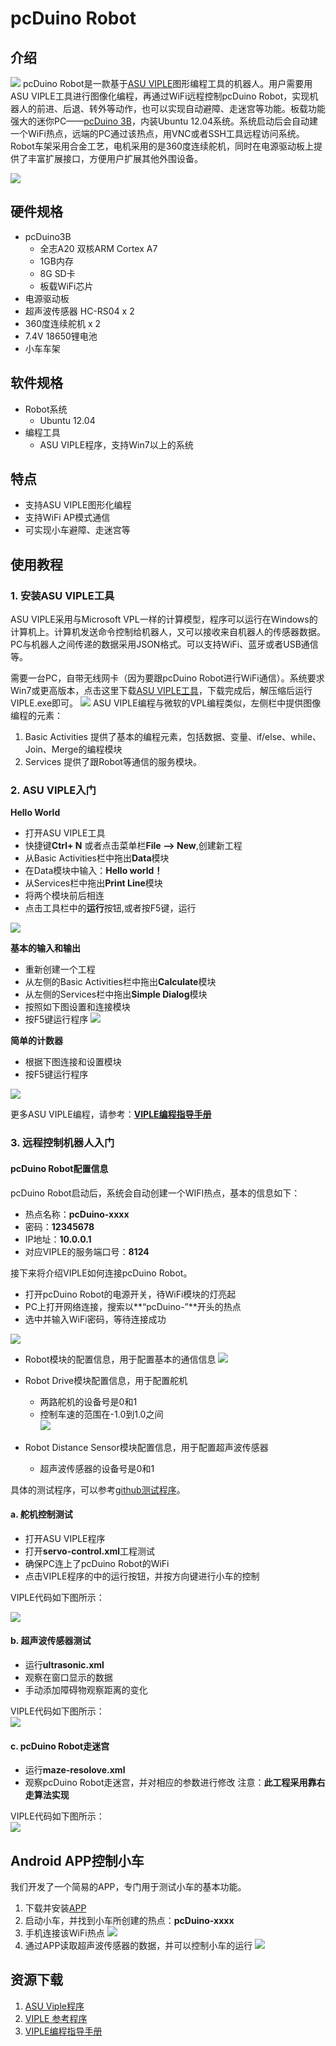 # pcDuino Robot

## 介绍  
![](picture/0.png)
pcDuino Robot是一款基于[ASU VIPLE](http://venus.eas.asu.edu/WSRepository/VIPLE/)图形编程工具的机器人。用户需要用ASU VIPLE工具进行图像化编程，再通过WiFi远程控制pcDuino Robot，实现机器人的前进、后退、转外等动作，也可以实现自动避障、走迷宫等功能。板载功能强大的迷你PC——[pcDuino 3B](http://www.linksprite.com/linksprite-pcduino3/)，内装Ubuntu 12.04系统。系统启动后会自动建一个WiFi热点，远端的PC通过该热点，用VNC或者SSH工具远程访问系统。Robot⻋架采用合金工艺，电机采用的是360度连续舵机，同时在电源驱动板上提供了丰富扩展接口，方便用户扩展其他外围设备。

![](picture/robot.jpg)

## 硬件规格
- pcDuino3B
	- 全志A20 双核ARM Cortex A7
	- 1GB内存
	- 8G SD卡
	- 板载WiFi芯片
- 电源驱动板  
- 超声波传感器 HC-RS04 x 2  
- 360度连续舵机 x 2  
- 7.4V 18650锂电池
- 小车车架 

## 软件规格
* Robot系统
	* Ubuntu 12.04
* 编程工具
	* ASU VIPLE程序，支持Win7以上的系统

## 特点
* 支持ASU VIPLE图形化编程
* 支持WiFi AP模式通信
* 可实现小车避障、走迷宫等

## 使用教程

### 1. 安装ASU VIPLE工具
ASU VIPLE采用与Microsoft VPL一样的计算模型，程序可以运行在Windows的计算机上。计算机发送命令控制给机器人，又可以接收来自机器人的传感器数据。PC与机器人之间传递的数据采用JSON格式。可以支持WiFi、蓝牙或者USB通信等。

需要一台PC，自带无线网卡（因为要跟pcDuino Robot进行WiFi通信）。系统要求Win7或更高版本，点击这里下载[ASU VIPLE工具](https://s3.amazonaws.com/linksprite/robot/viple/ASP-VIPLE-3.2.2.zip)，下载完成后，解压缩后运行VIPLE.exe即可。
![](picture/viple.png)
ASU VIPLE编程与微软的VPL编程类似，左侧栏中提供图像编程的元素：
1. Basic Activities
提供了基本的编程元素，包括数据、变量、if/else、while、Join、Merge的编程模块
2. Services
提供了跟Robot等通信的服务模块。

### 2. ASU VIPLE入门
**Hello World**
* 打开ASU VIPLE工具
* 快捷键**Ctrl+ N** 或者点击菜单栏**File --> New**,创建新工程
* 从Basic Activities栏中拖出**Data**模块
* 在Data模块中输入：**Hello world！**
* 从Services栏中拖出**Print Line**模块
* 将两个模块前后相连
* 点击工具栏中的**运行**按钮,或者按F5键，运行

![](picture/hello.png)

**基本的输入和输出**
* 重新创建一个工程
* 从左侧的Basic Activities栏中拖出**Calculate**模块
* 从左侧的Services栏中拖出**Simple Dialog**模块
* 按照如下图设置和连接模块
* 按F5键运行程序
![](picture/IO.png)

**简单的计数器**
* 根据下图连接和设置模块
* 按F5键运行程序

![](picture/counter.png)

更多ASU VIPLE编程，请参考：**[VIPLE编程指导手册](https://s3.amazonaws.com/linksprite/robot/viple/IntroductionVIPLE.pdf)**

### 3. 远程控制机器人入门

#### pcDuino Robot配置信息

pcDuino Robot启动后，系统会自动创建一个WIFI热点，基本的信息如下：
* 热点名称：**pcDuino-xxxx**
* 密码：**12345678**
* IP地址：**10.0.0.1**
* 对应VIPLE的服务端口号：**8124**

接下来将介绍VIPLE如何连接pcDuino Robot。

* 打开pcDuino Robot的电源开关，待WiFi模块的灯亮起
* PC上打开网络连接，搜索以**“pcDuino-”**开头的热点
* 选中并输入WiFi密码，等待连接成功

![](picture/ap.jpg)

* Robot模块的配置信息，用于配置基本的通信信息
![](picture/robot-set.png)


* Robot Drive模块配置信息，用于配置舵机
	* 两路舵机的设备号是0和1
	* 控制车速的范围在-1.0到1.0之间 	
![](picture/drive.png)

* Robot Distance Sensor模块配置信息，用于配置超声波传感器
	* 超声波传感器的设备号是0和1


具体的测试程序，可以参考[github测试程序](https://github.com/YaoQ/pcDuinoRobot)。

#### a. 舵机控制测试 
* 打开ASU VIPLE程序
* 打开**servo-control.xml**工程测试 
* 确保PC连上了pcDuino Robot的WiFi  
* 点击VIPLE程序的中的运行按钮，并按方向键进行小车的控制  

VIPLE代码如下图所示：  

![](picture/2.png)  

#### b. 超声波传感器测试
* 运行**ultrasonic.xml**
* 观察在窗口显示的数据
* 手动添加障碍物观察距离的变化  

VIPLE代码如下图所示：  
![](picture/3.png)   

#### c. pcDuino Robot走迷宫
* 运行**maze-resolove.xml**
* 观察pcDuino Robot走迷宫，并对相应的参数进行修改
注意：**此工程采用靠右走算法实现**

VIPLE代码如下图所示：  
![](picture/4.png) 

## Android APP控制小车
我们开发了一个简易的APP，专门用于测试小车的基本功能。
1. 下载并安装[APP](https://github.com/YaoQ/pcDuinoRobot/tree/master/APP)
2. 启动小车，并找到小车所创建的热点：**pcDuino-xxxx**
3. 手机连接该WiFi热点
![](./picture/app1.png)
4. 通过APP读取超声波传感器的数据，并可以控制小车的运行
![](./picture/app2.png)


## 资源下载
1. [ASU Viple程序](https://s3.amazonaws.com/linksprite/robot/viple/ASP-VIPLE-3.2.2.zip)
2. [VIPLE 参考程序](https://github.com/YaoQ/pcDuinoRobot)
3. [VIPLE编程指导手册](https://s3.amazonaws.com/linksprite/robot/viple/IntroductionVIPLE.pdf)

